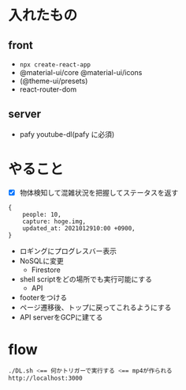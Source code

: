 # 入れたもの

## front

- `npx create-react-app`
- @material-ui/core @material-ui/icons
- (@theme-ui/presets)
- react-router-dom

## server

- pafy youtube-dl(pafy に必須)

# やること

-[x] 物体検知して混雑状況を把握してステータスを返す

```
{
    people: 10,
    capture: hoge.img,
    updated_at: 2021012910:00 +0900,
}
```
- ロギングにプログレスバー表示
- NoSQLに変更
    - Firestore
- shell scriptをどの場所でも実行可能にする
    - API
- footerをつける
- ページ遷移後、トップに戻ってこれるようにする
- API serverをGCPに建てる

# flow
```bash
./DL.sh <== 何かトリガーで実行する <== mp4が作られる
http://localhost:3000
```
